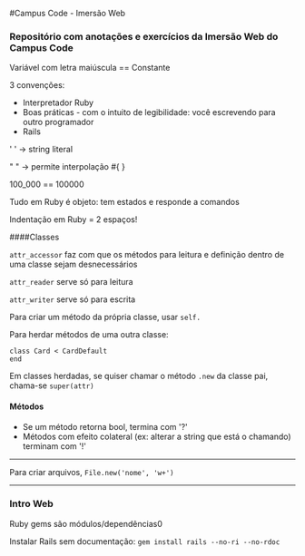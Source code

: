 #Campus Code - Imersão Web
### Repositório com anotações e exercícios da Imersão Web do Campus Code

Variável com letra maiúscula == Constante

3 convenções:
* Interpretador Ruby
* Boas práticas - com o intuito de legibilidade: você escrevendo para outro programador
* Rails

' ' -> string literal

" " -> permite interpolação #{ }

100_000 == 100000

Tudo em Ruby é objeto: tem estados e responde a comandos

Indentação em Ruby = 2 espaços!

####Classes

`attr_accessor` faz com que os métodos para leitura e definição dentro de uma classe sejam desnecessários

`attr_reader` serve só para leitura

`attr_writer` serve só para escrita

Para criar um método da própria classe, usar `self.`

Para herdar métodos de uma outra classe:
```
class Card < CardDefault
end
```

Em classes herdadas, se quiser chamar o método `.new` da classe pai, chama-se `super(attr)`

#### Métodos
* Se um método retorna bool, termina com '?'
* Métodos com efeito colateral (ex: alterar a string que está o chamando) terminam com '!'

-----

Para criar arquivos, `File.new('nome', 'w+')`

-----

### Intro Web

Ruby gems são módulos/dependências0

Instalar Rails sem documentação: `gem install rails --no-ri --no-rdoc`
